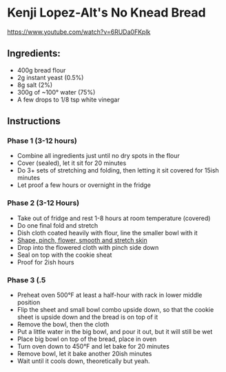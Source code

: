 # Kenji Lopez-Alt's No Knead Bread

https://www.youtube.com/watch?v=6RUDa0FKplk

## Ingredients:

- 400g bread flour
- 2g instant yeast (0.5%)
- 8g salt (2%)
- 300g of ~100° water (75%)
- A few drops to 1/8 tsp white vinegar

## Instructions

### Phase 1 (3-12 hours)
- Combine all ingredients just until no dry spots in the flour
- Cover (sealed), let it sit for 20 minutes
- Do 3+ sets of stretching and folding, then letting it sit covered for 15ish minutes
- Let proof a few hours or overnight in the fridge

### Phase 2 (3-12 Hours)
- Take out of fridge and rest 1-8 hours at room temperature (covered)
- Do one final fold and stretch
- Dish cloth coated heavily with flour, line the smaller bowl with it
- [Shape, pinch, flower, smooth and stretch skin](https://youtu.be/6RUDa0FKplk?si=hzx8DHitUqaQUA3t&t=824)
- Drop into the flowered cloth with pinch side down
- Seal on top with the cookie sheat
- Proof for 2ish hours

### Phase 3 (.5
- Preheat oven 500°F at least a half-hour with rack in lower middle position
- Flip the sheet and small bowl combo upside down, so that the cookie sheet is upside down and the bread is on top of it
- Remove the bowl, then the cloth
- Put a little water in the big bowl, and pour it out, but it will still be wet
- Place big bowl on top of the bread, place in oven
- Turn oven down to 450°F and let bake for 20 minutes
- Remove bowl, let it bake another 20ish minutes
- Wait until it cools down, theoretically but yeah.
